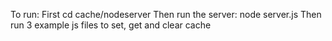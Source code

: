 To run:
First cd cache/nodeserver 
Then run the server: node server.js
Then run 3 example js files to set, get and clear cache